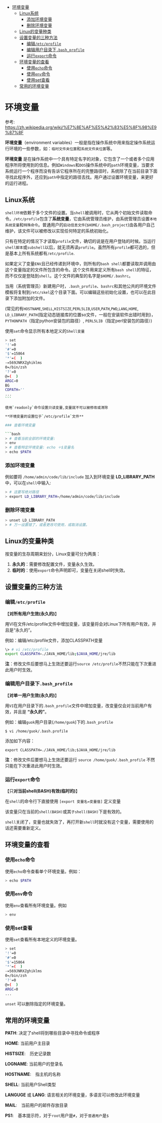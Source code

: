 - [环境变量](#环境变量)
  - [Linux系统](#linux系统)
    - [添加环境变量](#添加环境变量)
    - [删除环境变量](#删除环境变量)
  - [Linux的变量种类](#linux的变量种类)
  - [设置变量的三种方法](#设置变量的三种方法)
    - [编辑`/etc/profile`](#编辑etcprofile)
    - [编辑用户目录下`.bash_profile`](#编辑用户目录下bash_profile)
    - [运行`export`命令](#运行export命令)
  - [环境变量的查看](#环境变量的查看)
    - [使用`echo`命令](#使用echo命令)
    - [使用`env`命令](#使用env命令)
    - [使用set查看](#使用set查看)
  - [常用的环境变量](#常用的环境变量)

# 环境变量

参考: <https://zh.wikipedia.org/wiki/%E7%8E%AF%E5%A2%83%E5%8F%98%E9%87%8F>

**环境变量**（environment variables）一般是指在操作系统中用来指定操作系统运行环境的一些参数，如：`临时文件夹位置`和`系统文件夹位置`等。

**环境变量** 是在操作系统中一个具有特定名字的对象，它包含了一个或者多个应用程序所将使用到的信息。例如`Windows`和`DOS`操作系统中的`path`环境变量，当要求系统运行一个程序而没有告诉它程序所在的完整路径时，系统除了在当前目录下面寻找此程序外，还应到`path`中指定的路径去找。用户通过设置环境变量，来更好的运行进程。

## Linux系统

`shell环境`依赖于多个文件的设置。当`shell`被调用时，它从两个初始文件读取命令。`/etc/profile`包含了**系统变量**，它由系统管理员维护，由系统管理员设置`本地系统变量`和`特殊命令`。普通用户的`启动信息文件`(`$HOME/.bash_project`)由各用户自己维护，该文件可以被修改以实现任何特定的系统初始化。

只有在特定的情况下才读取`profile`文件，确切的说是在用户登陆的时候。当运行`shell脚本`或`subshell`以后，就无须再读`profile`。虽然所有`profile`都可选的，但是基本上所有系统都有`/etc/profile`.

如果定义了变量`ENV`且已经传递到环境中，则所有的`bash shell`都要读取并调用由这个变量指定的文件所包含的命令。这个文件用来定义所有`bash shell`的特征，而不仅仅是登陆到`shell`。这个文件的典型的名字是`$HOME/.bashrc`。

当用（系统管理员）新建用户时，`.bash_profile`、`bashrc`和其他公共的环境文件模板将复制到`/etc/skel`这个目录下面。可以编辑这些初始化设置，也可以在此目录下添加附加的文件。

(常见的有`HOSTNAME`,`SHELL`,`HISTSIZE`,`PERL5LIB`,`USER`,`PATH`,`PWD`,`LANG`,`HOME`, `LD_LIBRARY_PATH`(指定动态链接库的位置so文件，一般在安装软件出错时用到)，`PYTHONPATH`（指定python安装包的路径）, `PERL5LIB`（指定perl安装包的路径）)

使用`set`命令显示所有本地定义的`Shell变量`

```bash
> set
'!'=0
'#'=0
'$'=15864
'*'=(  )
-=569JNRXZghiklms
0=/bin/zsh
'?'=0
@=(  )
ARGC=0
BG
CDPATH=''
...
```　　

使用`readonly`命令设置只读变量,变量就不可以被修改或清除

**环境变量的设置位于`/etc/profile`文件**

### 查看环境变量

```bash
> # 查看当前全部的环境变量:
> env
> # 查看特定环境变量: echo ＋$变量名
> echo $PATH 
```

### 添加环境变量

例如要将 `/home/admin/code/lib/include` 加入到环境变量 **LD_LIBRARY_PATH** 中，可以在`shell`中输入:

```bash
> # 这要写绝对路径
> export LD_LIBRARY_PATH=/home/admin/code/lib/include
```

### 删除环境变量

```bash
> unset LD_LIBRARY_PATH
> # 万一设置错了，或者更改可使用，或取消设置。
```

## Linux的变量种类

按变量的生存周期来划分，Linux变量可分为两类：

1. **永久的**：需要修改配置文件，变量永久生效。
2. **临时的**：使用`export`命令声明即可，变量在关闭shell时失效。

## 设置变量的三种方法

### 编辑`/etc/profile`

【**对所有用户生效(永久的)**】

用VI在文件/etc/profile文件中增加变量，该变量将会对Linux下所有用户有效，并且是“永久的”。

例如：编辑/etc/profile文件，添加CLASSPATH变量

```bash
\> # vi /etc/profile
export CLASSPATH=./JAVA_HOME/lib;$JAVA_HOME/jre/lib
```

**注**：修改文件后要想马上生效还要运行`source /etc/profile`不然只能在下次重进此用户时生效。

### 编辑用户目录下`.bash_profile`

【**对单一用户生效(永久的)**】

用`VI`在用户目录下的`.bash_profile`文件中增加变量，改变量仅会对当前用户有效，并且是 **“永久的”**。

例如：编辑`guok`用户目录(`/home/guok`)下的`.bash_profile`

`$ vi /home/guok/.bash.profile`

添加如下内容：

`export CLASSPATH=./JAVA_HOME/lib;$JAVA_HOME/jre/lib`

**注**：修改文件后要想马上生效还要运行 `source /home/guok/.bash_profile` 不然只能在下次重进此用户时生效。

### 运行`export`命令

【只**对当前shell(BASH)有效(临时的)**】

在`shell`的命令行下直接使用 `[export 变量名=变量值]` 定义变量

该变量只在当前的`shell(BASH)`或其`子shell(BASH)`下是有效的。

`shell`关闭了，变量也就失效了，再打开新`shell`时就没有这个变量，需要使用的话还需要重新定义。

## 环境变量的查看

### 使用`echo`命令

使用`echo`命令查看单个环境变量。例如：

```bash
> echo $PATH
```

### 使用`env`命令

使用`env`查看所有环境变量。例如

```bash
> env
```

### 使用set查看

使用`set`查看所有本地定义的环境变量。

```bash
> set
'!'=0
'#'=0
'$'=15864
'*'=(  )
-=569JNRXZghiklms
0=/bin/zsh
'?'=0
@=(  )
ARGC=0
...
```

`unset` 可以删除指定的环境变量。

## 常用的环境变量

**PATH**: 决定了shell将到哪些目录中寻找命令或程序

**HOME**: 当前用户主目录

**HISTSIZE**:　历史记录数

**LOGNAME**: 当前用户的登录名

**HOSTNAME**:　指主机的名称

**SHELL**: 当前用户Shell类型

**LANGUGE** 或 **LANG**: 语言相关的环境变量，多语言可以修改此环境变量

**MAIL**:　当前用户的邮件存放目录

**PS1**:　基本提示符，对于`root`用户是`#`，对于`普通用户`是`$`
